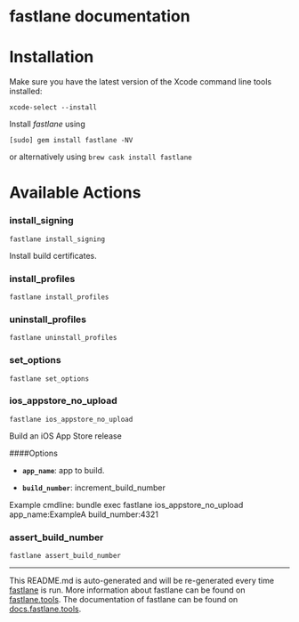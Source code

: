 fastlane documentation
================
# Installation

Make sure you have the latest version of the Xcode command line tools installed:

```
xcode-select --install
```

Install _fastlane_ using
```
[sudo] gem install fastlane -NV
```
or alternatively using `brew cask install fastlane`

# Available Actions
### install_signing
```
fastlane install_signing
```
Install build certificates.
### install_profiles
```
fastlane install_profiles
```

### uninstall_profiles
```
fastlane uninstall_profiles
```

### set_options
```
fastlane set_options
```

### ios_appstore_no_upload
```
fastlane ios_appstore_no_upload
```
Build an iOS App Store release

####Options

 * **`app_name`**: app to build.

 * **`build_number`**: increment_build_number

Example cmdline: bundle exec fastlane ios_appstore_no_upload app_name:ExampleA build_number:4321
### assert_build_number
```
fastlane assert_build_number
```


----

This README.md is auto-generated and will be re-generated every time [fastlane](https://fastlane.tools) is run.
More information about fastlane can be found on [fastlane.tools](https://fastlane.tools).
The documentation of fastlane can be found on [docs.fastlane.tools](https://docs.fastlane.tools).

